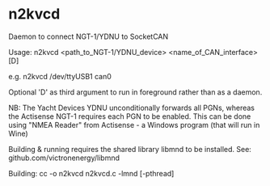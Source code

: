 # n2kvcd
Daemon to connect NGT-1/YDNU to SocketCAN

Usage: n2kvcd <path_to_NGT-1/YDNU_device> <name_of_CAN_interface> [D]

e.g. n2kvcd /dev/ttyUSB1 can0

Optional 'D' as third argument to run in foreground rather than as a daemon.

NB: The Yacht Devices YDNU unconditionally forwards all PGNs, whereas the Actisense NGT-1
requires each PGN to be enabled. This can be done using "NMEA Reader" from Actisense - a Windows program (that will run in Wine)

Building & running requires the shared library libmnd to be installed. See: github.com/victronenergy/libmnd

Building: cc -o n2kvcd n2kvcd.c -lmnd [-pthread]
